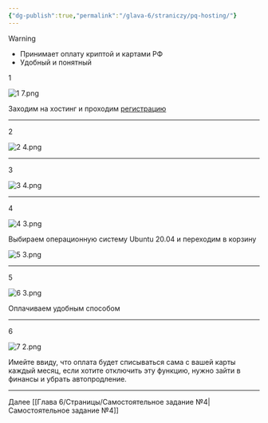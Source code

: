 ```yaml
---
{"dg-publish":true,"permalink":"/glava-6/straniczy/pq-hosting/"}
---
```



> [!warning]
> * Принимает оплату криптой и картами РФ
> * Удобный и понятный

1

![1 7.png](/img/user/Images/1%207.png)

Заходим на хостинг и проходим [регистрацию](https://pq.hosting/)

---

2

![2 4.png](/img/user/Images/2%204.png)

---

3

![3 4.png](/img/user/Images/3%204.png)

---

4

![4 3.png](/img/user/Images/4%203.png)

Выбираем операционную систему Ubuntu 20.04 и переходим в корзину 

![5 3.png](/img/user/Images/5%203.png)

---

5

![6 3.png](/img/user/Images/6%203.png)

Оплачиваем удобным способом

---

6

![7 2.png](/img/user/Images/7%202.png)

Имейте ввиду, что оплата будет списываться сама с вашей карты каждый месяц, если хотите отключить эту функцию, нужно зайти в финансы и убрать автопродление.

---

Далее [[Глава 6/Страницы/Самостоятельное задание №4\|Самостоятельное задание №4]]

